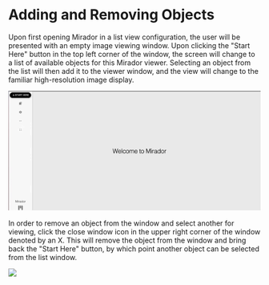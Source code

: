 # Adding and Removing Objects

Upon first opening Mirador in a list view configuration, the user will be presented with an empty image viewing window. Upon clicking the "Start Here" button in the top left corner of the window, the screen will change to a list of available objects for this Mirador viewer. Selecting an object from the list will then add it to the viewer window, and the view will change to the familiar high-resolution image display.

![](../.gitbook/assets/adding-object.gif)

In order to remove an object from the window and select another for viewing, click the close window icon in the upper right corner of the window denoted by an X. This will remove the object from the window and bring back the "Start Here" button, by which point another object can be selected from the list window.

![](../.gitbook/assets/removing-object.gif)

